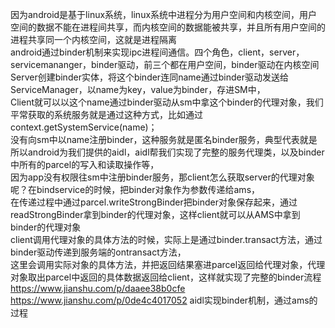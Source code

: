 因为android是基于linux系统，linux系统中进程分为用户空间和内核空间，用户空间的数据不能在进程间共享，而内核空间的数据能被共享，并且所有用户空间的进程共享同一个内核空间，这就是进程隔离  
android通过binder机制来实现ipc进程间通信。四个角色，client，server，servicemananger，binder驱动，前三个都在用户空间，binder驱动在内核空间  
Server创建binder实体，将这个binder连同name通过binder驱动发送给ServiceManager，以name为key，value为binder，存进SM中，  
Client就可以以这个name通过binder驱动从sm中拿这个binder的代理对象，我们平常获取的系统服务就是通过这种方式，比如通过context.getSystemService(name)；  
没有向sm中以name注册binder，这种服务就是匿名binder服务，典型代表就是所以android为我们提供的aidl，aidl帮我们实现了完整的服务代理类，以及binder中所有的parcel的写入和读取操作等，  
因为app没有权限往sm中注册binder服务，那client怎么获取server的代理对象呢？在bindservice的时候，把binder对象作为参数传递给ams，  
在传递过程中通过parcel.writeStrongBinder把binder对象保存起来，通过readStrongBinder拿到binder的代理对象，这样client就可以从AMS中拿到binder的代理对象  
client调用代理对象的具体方法的时候，实际上是通过binder.transact方法，通过binder驱动传递到服务端的ontransact方法，  
这里会调用实际对象的具体方法，并把返回结果塞进parcel返回给代理对象，代理对象取出parcel中返回的具体数据返回给client，这样就实现了完整的binder流程 
https://www.jianshu.com/p/daaee38b0cfe  
https://www.jianshu.com/p/0de4c4017052 aidl实现binder机制，通过ams的过程